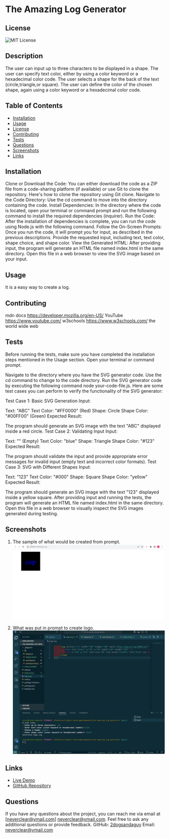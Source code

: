 
# The Amazing Log Generator


  ## License
  ![MIT License](https://img.shields.io/badge/license-MIT-brightgreen)
  
  
    

## Description
The user can input up to three characters to be displayed in a shape. The user can specify text color, either by using a color keyword or a hexadecimal color code. The user selects a shape for the back of the text (circle,triangle,or square). The user can define the color of the chosen shape, again using a color keyword or a hexadecimal color code.

## Table of Contents
- [Installation](#installation)
- [Usage](#usage)
- [License](#license)
- [Contributing](#contributing)
- [Tests](#tests)
- [Questions](#questions)
- [Screenshots](#screenshots)
- [Links](#links)

## Installation
Clone or Download the Code:
You can either download the code as a ZIP file from a code-sharing platform (if available) or use Git to clone the repository. Here's how to clone the repository using Git clone. 
Navigate to the Code Directory:
Use the cd command to move into the directory containing the code.
Install Dependencies:
In the directory where the code is located, open your terminal or command prompt and run the following command to install the required dependencies (inquirer).
Run the Code:
After the installation of dependencies is complete, you can run the code using Node.js with the following command.
Follow the On-Screen Prompts:
Once you run the code, it will prompt you for input, as described in the previous descriptions. Provide the requested input, including text, text color, shape choice, and shape color.
View the Generated HTML:
After providing input, the program will generate an HTML file named index.html in the same directory. Open this file in a web browser to view the SVG image based on your input.


## Usage
It is a easy way to create a log.

## Contributing
mdn docs https://developer.mozilla.org/en-US/
YouTube https://www.youtube.com/
w3schools https://www.w3schools.com/
the world wide web

## Tests
Before running the tests, make sure you have completed the installation steps mentioned in the Usage section.
Open your terminal or command prompt.

Navigate to the directory where you have the SVG generator code. Use the cd command to change to the code directory.
Run the SVG generator code by executing the following command node your-code-file.js.
Here are some test cases you can perform to verify the functionality of the SVG generator:

Test Case 1: Basic SVG Generation
Input:

Text: "ABC"
Text Color: "#FF0000" (Red)
Shape: Circle
Shape Color: "#00FF00" (Green)
Expected Result:

The program should generate an SVG image with the text "ABC" displayed inside a red circle.
Test Case 2: Validating Input
Input:

Text: "" (Empty)
Text Color: "blue"
Shape: Triangle
Shape Color: "#123"
Expected Result:

The program should validate the input and provide appropriate error messages for invalid input (empty text and incorrect color formats).
Test Case 3: SVG with Different Shapes
Input:

Text: "123"
Text Color: "#000"
Shape: Square
Shape Color: "yellow"
Expected Result:

The program should generate an SVG image with the text "123" displayed inside a yellow square.
After providing input and running the tests, the program will generate an HTML file named index.html in the same directory. Open this file in a web browser to visually inspect the SVG images generated during testing.


## Screenshots

1. The sample of what would be created from prompt.
![Screenshot 1](./images/Screenshot%202023-09-06%20224327.png)
   

2. What was put in prompt to create logo.
![Screenshot 2](./images/Screenshot%202023-09-06%20224351.png)
   





## Links

- [Live Demo](https://your-project-demo.com)
- [GitHub Repository](https://github.com/2dogsandaguy/the-amazing-log-generator)


## Questions
If you have any questions about the project, you can reach me via email at [neverclear@ymail.com]
neverclear@ymail.com. Feel free to ask any additional questions or provide feedback.
GitHub: [2dogsandaguy](https://github.com/2dogsandaguy)
Email: [neverclear@ymail.com](mailto:neverclear@ymail.com)
  